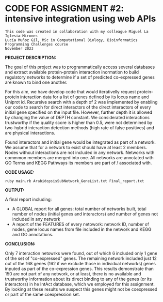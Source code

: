 # CODE FOR ASSIGNMENT #2: intensive integration using web APIs

```
This code was created in collaboration with my colleague Miguel La Iglesia Mirones
Lucía Muñoz Gil, MSc in Computational Biology, Bioinformatics Programming Challenges course
November 2023
```

**PROJECT DESCRIPTION:**

The goal of this project was to programmatically access several databases and extract available protein-protein interaction inormation to build regulatory networks to determine if a set of predicted co-expressed genes are known to bind one another.

For this aim, we have develop code that would iterativelly request protein-protein interaction data for a list of genes defined by its locus name and Uniprot id. Recursive search with a depth of 2 was implemented by enabling our code to search for direct interactors of the direct interactors of every initial gene specified on the input file. However, further depth it is allowed by changing the value of DEPTH constant. We considerated interactions trustworthy if the quality score is higher than 0.5, were not determined by two-hybrid interaction detection methods (high rate of false positives) and are physical interactions.

Found interactors and initial gene would be integrated as part of a network. We assume that for a network to exist should have at least 2 members. Nodes without interactions are not included in any network. Networks with commmon members are merged into one. All networks are annotated with GO Terms and KEGG Pathways its members are part of / associated with. 

**CODE USAGE:**

```
ruby main.rb ArabidopsisSubNetwork_GeneList.txt Final_report.txt
```

**OUTPUT:**

A final report including:
-  A GLOBAL report for all genes: total number of networks built, total number of nodes (initial genes and interactors) and number of genes not included in any network
-  A report of the FEATURES of every netowork: network ID, number of nodes, gene locus names from file included in the network and KEGG and GO annotations.
  
**CONCLUSION:**

Only 7 interaction netowrks were found, out of which 6 included only 1 gene of the set of "co-expressed" genes. The remaining network included just 12 out of the 168 genes (162 if we exclude those in individual networks) genes inputed as part of the co-expression genes. This results demonstrate than 150 are not part of any network, or at least, there is no available and trustworthy information about its direct binding to any of the genes (or its interactors) in he IntAct database, which we employed for this assignment. By looking at these results we suspect this genes might not be coexpressed or part of the same coexpression set.
